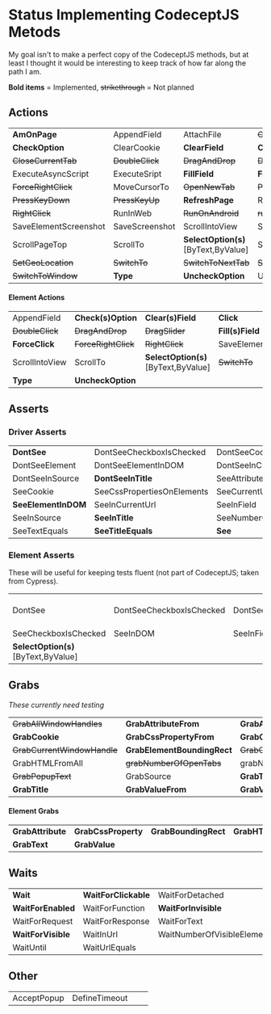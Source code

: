 ﻿
# Status Implementing CodeceptJS Metods
My goal isn't to make a perfect copy of the CodeceptJS methods, but at least
I thought it would be interesting to keep track of how far along the path I am.


**Bold items** = Implemented, ~~strikethrough~~ = Not planned
## Actions

|   |   |   |   |
|---|---|---|---|
| **AmOnPage** | AppendField | AttachFile | ~~CancelPopup~~ |
| **CheckOption** | ClearCookie | **ClearField** | **Click** |
| ~~CloseCurrentTab~~ | ~~DoubleClick~~ | ~~DragAndDrop~~ | ~~DragSlider~~ |
| ExecuteAsyncScript | ExecuteSript | **FillField** | **ForceClick** |
| ~~ForceRightClick~~ | MoveCursorTo | ~~OpenNewTab~~ | ~~PressKey~~ |
| ~~PressKeyDown~~ | ~~PressKeyUp~~ | **RefreshPage** | ResizeWindow |
| ~~RightClick~~ | RunInWeb | ~~RunOnAndroid~~ | ~~runOnIOS~~ |
| SaveElementScreenshot | SaveScreenshot | ScrollIntoView | ScrollPageBottom |
| ScrollPageTop | ScrollTo | **SelectOption(s)**<br />[ByText,ByValue] |SetCookie |
| ~~SetGeoLocation~~ | ~~SwitchTo~~ | ~~SwitchToNextTab~~ | ~~SwitchToPreviousTab~~ |
| ~~SwitchToWindow~~ | **Type** | **UncheckOption** | UseWebDriverTo |

#### Element Actions

|   |   |   |   |
|---|---|---|---|
| AppendField | **Check(s)Option** | **Clear(s)Field** | **Click** |
| ~~DoubleClick~~ | ~~DragAndDrop~~ | ~~DragSlider~~ | **Fill(s)Field** |
| **ForceClick** | ~~ForceRightClick~~ | ~~RightClick~~ | SaveElementScreenshot |
| ScrollIntoView | ScrollTo | **SelectOption(s)**<br />[ByText,ByValue] | ~~SwitchTo~~ |
| **Type** | **UncheckOption** |  |  |

## Asserts

### Driver Asserts

|   |   |   |   |
|---|---|---|---|
| **DontSee** |DontSeeCheckboxIsChecked|DontSeeCookie | DontSeeCurrentUrlEquals |
| DontSeeElement | DontSeeElementInDOM | DontSeeInCurrentUrl | DontSeeInField |
| DontSeeInSource | **DontSeeInTitle** | SeeAttributesOnElements | SeeCheckboxIsChecked |
| SeeCookie | SeeCssPropertiesOnElements | SeeCurrentUrlEquals | **SeeElement** |
| **SeeElementInDOM** | SeeInCurrentUrl | SeeInField | ~~SeeInPopup~~ |
| SeeInSource | **SeeInTitle** | SeeNumberOfElements | SeeNumberOfVisibleElements |
| SeeTextEquals | **SeeTitleEquals** | **See** | |

### Element Asserts
These will be useful for keeping tests fluent (not part of CodeceptJS; taken from Cypress).

|   |   |   |   |
|---|---|---|---|
| DontSee | DontSeeCheckboxIsChecked | DontSeeInField |  **See** (== Driver <ins>SeeElement</ins>) |
| SeeCheckboxIsChecked | SeeInDOM | SeeInField | SeeTextEquals |
| **SelectOption(s)**<br />[ByText,ByValue] |

## Grabs

*These currently need testing*

|   |   |   |   |
|---|---|---|---|
| ~~GrabAllWindowHandles~~ | **GrabAttributeFrom** | **GrabAttributeFromAll** | ~~GrabBrowserLogs~~ |
| **GrabCookie** | **GrabCssPropertyFrom** | **GrabCssPropertyFromAll** | **GrabCurrentUrl** |
| ~~GrabCurrentWindowHandle~~ | **GrabElementBoundingRect** | ~~GrabGeoLocation~~ | **GrabHTMLFrom** |
| GrabHTMLFromAll| ~~grabNumberOfOpenTabs~~ | grabNumberOfVisibleElements | GrabPageScrollPosition |
| ~~GrabPopupText~~ | GrabSource | **GrabTextFrom** | **GrabTextFromAll** |
| **GrabTitle** | **GrabValueFrom** | **GrabValueFromAll** |  |

#### Element Grabs

|   |   |   |   |
|---|---|---|---|
| **GrabAttribute** | **GrabCssProperty** | **GrabBoundingRect** | **GrabHTML** |
| **GrabText** | **GrabValue** |  |  |

## Waits

|   |   |   |   |
|---|---|---|---|
| **Wait** | **WaitForClickable** | WaitForDetached | **WaitForElement** |
| **WaitForEnabled** | WaitForFunction | **WaitForInvisible** | WaitForNavigation |
| WaitForRequest | WaitForResponse | WaitForText | WaitForValue |
| **WaitForVisible** | WaitInUrl | WaitNumberOfVisibleElements | WaitToHide |
| WaitUntil | WaitUrlEquals |

## Other


|   |   |   |   |
|---|---|---|---|
| AcceptPopup | DefineTimeout |